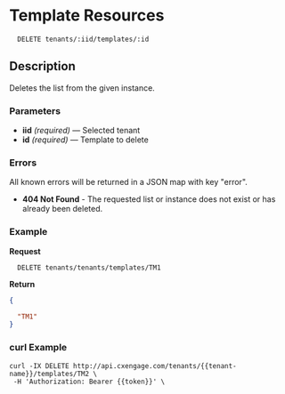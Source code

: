 # Template Resources

```
  DELETE tenants/:iid/templates/:id
```

## Description

Deletes the list from the given instance.


### Parameters

- **iid** _(required)_ — Selected tenant
- **id** _(required)_ — Template to delete

### Errors

All known errors will be returned in a JSON map with key "error".

- **404 Not Found** - The requested list or instance does not exist or has already been deleted.

### Example

**Request**

```
  DELETE tenants/tenants/templates/TM1
```

**Return**

```json
{

  "TM1"
}
```

### curl Example

```
curl -IX DELETE http://api.cxengage.com/tenants/{{tenant-name}}/templates/TM2 \
 -H 'Authorization: Bearer {{token}}' \ 
```
